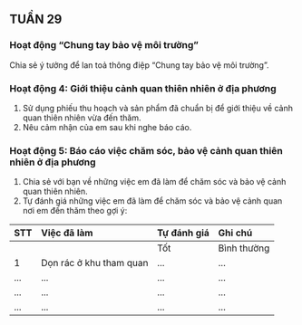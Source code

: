 ## TUẦN 29

### Hoạt động “Chung tay bảo vệ môi trường”
Chia sẻ ý tưởng để lan toả thông điệp “Chung tay bảo vệ môi trường”.

### Hoạt động 4: Giới thiệu cảnh quan thiên nhiên ở địa phương
1. Sử dụng phiếu thu hoạch và sản phẩm đã chuẩn bị để giới thiệu về cảnh quan thiên nhiên vừa đến thăm.
2. Nêu cảm nhận của em sau khi nghe báo cáo.

### Hoạt động 5: Báo cáo việc chăm sóc, bảo vệ cảnh quan thiên nhiên ở địa phương
1. Chia sẻ với bạn về những việc em đã làm để chăm sóc và bảo vệ cảnh quan thiên nhiên.
2. Tự đánh giá những việc em đã làm để chăm sóc và bảo vệ cảnh quan nơi em đến thăm theo gợi ý:

| STT | Việc đã làm          | Tự đánh giá                          | Ghi chú |
| :-- | :------------------- | :----------------------------------- | :------ |
|     |                      | Tốt | Bình thường | Chưa tốt |         |
| 1   | Dọn rác ở khu tham quan | ... | ...        | ...     | ...     |
| ... | ...                  | ... | ...        | ...     | ...     |
| ... | ...                  | ... | ...        | ...     | ...     |
| ... | ...                  | ... | ...        | ...     | ...     |
